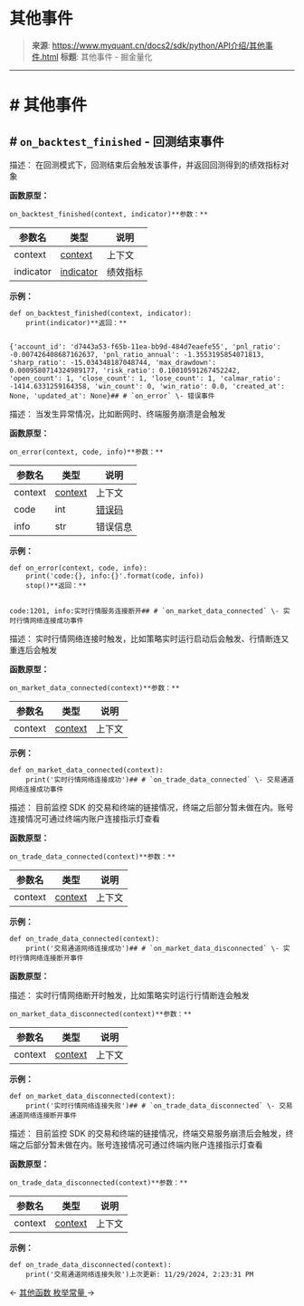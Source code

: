 # 其他事件

> **来源**: https://www.myquant.cn/docs2/sdk/python/API介绍/其他事件.html
> **标题**: 其他事件 - 掘金量化

---

# # 其他事件

## # `on_backtest_finished` \- 回测结束事件

描述： 在回测模式下，回测结束后会触发该事件，并返回回测得到的绩效指标对象

**函数原型：**
    
    
    on_backtest_finished(context, indicator)**参数：**

参数名 | 类型 | 说明  
---|---|---  
context | [context](/docs2/sdk/python/变量约定.html#context-上下文对象) | 上下文  
indicator | [indicator](/docs2/sdk/python/数据结构.html#indicator-绩效指标对象) | 绩效指标  
  
**示例：**
    
    
    def on_backtest_finished(context, indicator):
        print(indicator)**返回：**
    
    
    {'account_id': 'd7443a53-f65b-11ea-bb9d-484d7eaefe55', 'pnl_ratio': -0.007426408687162637, 'pnl_ratio_annual': -1.3553195854071813, 'sharp_ratio': -15.034348187048744, 'max_drawdown': 0.0009580714324989177, 'risk_ratio': 0.10010591267452242, 'open_count': 1, 'close_count': 1, 'lose_count': 1, 'calmar_ratio': -1414.6331259164358, 'win_count': 0, 'win_ratio': 0.0, 'created_at': None, 'updated_at': None}## # `on_error` \- 错误事件

描述： 当发生异常情况，比如断网时、终端服务崩溃是会触发

**函数原型：**
    
    
    on_error(context, code, info)**参数：**

参数名 | 类型 | 说明  
---|---|---  
context | [context](/docs2/sdk/python/变量约定.html#context-上下文对象) | 上下文  
code | int | [错误码](/docs2/sdk/python/错误码.html)  
info | str | 错误信息  
  
**示例：**
    
    
    def on_error(context, code, info):
        print('code:{}, info:{}'.format(code, info))
        stop()**返回：**
    
    
    code:1201, info:实时行情服务连接断开## # `on_market_data_connected` \- 实时行情网络连接成功事件

描述： 实时行情网络连接时触发，比如策略实时运行启动后会触发、行情断连又重连后会触发

**函数原型：**
    
    
    on_market_data_connected(context)**参数：**

参数名 | 类型 | 说明  
---|---|---  
context | [context](/docs2/sdk/python/变量约定.html#context-上下文对象) | 上下文  
  
**示例：**
    
    
    def on_market_data_connected(context):
        print('实时行情网络连接成功')## # `on_trade_data_connected` \- 交易通道网络连接成功事件

描述： 目前监控 SDK 的交易和终端的链接情况，终端之后部分暂未做在内。账号连接情况可通过终端内账户连接指示灯查看

**函数原型：**
    
    
    on_trade_data_connected(context)**参数：**

参数名 | 类型 | 说明  
---|---|---  
context | [context](/docs2/sdk/python/变量约定.html#context-上下文对象) | 上下文  
  
**示例：**
    
    
    def on_trade_data_connected(context):
        print('交易通道网络连接成功')## # `on_market_data_disconnected` \- 实时行情网络连接断开事件

**函数原型：**

描述： 实时行情网络断开时触发，比如策略实时运行行情断连会触发
    
    
    on_market_data_disconnected(context)**参数：**

参数名 | 类型 | 说明  
---|---|---  
context | [context](/docs2/sdk/python/变量约定.html#context-上下文对象) | 上下文  
  
**示例：**
    
    
    def on_market_data_disconnected(context):
        print('实时行情网络连接失败')## # `on_trade_data_disconnected` \- 交易通道网络连接断开事件

描述： 目前监控 SDK 的交易和终端的链接情况，终端交易服务崩溃后会触发，终端之后部分暂未做在内。账号连接情况可通过终端内账户连接指示灯查看

**函数原型：**
    
    
    on_trade_data_disconnected(context)**参数：**

参数名 | 类型 | 说明  
---|---|---  
context | [context](/docs2/sdk/python/变量约定.html#context-上下文对象) | 上下文  
  
**示例：**
    
    
    def on_trade_data_disconnected(context):
        print('交易通道网络连接失败')上次更新: 11/29/2024, 2:23:31 PM

← [ 其他函数 ](/docs2/sdk/python/API介绍/其他函数.html) [ 枚举常量 ](/docs2/sdk/python/枚举常量.html) → 

